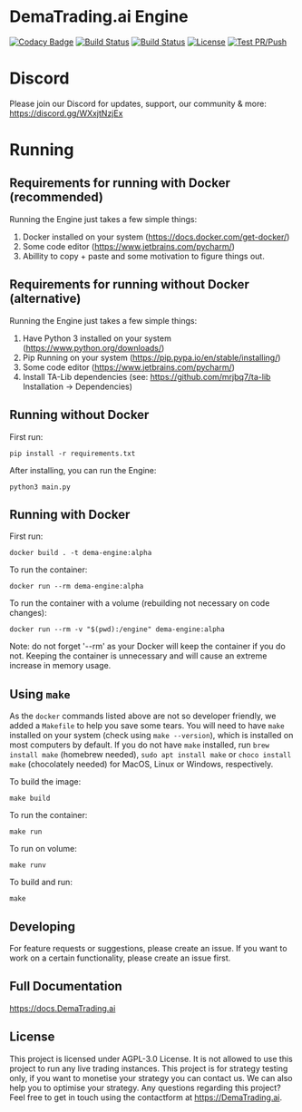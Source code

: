 # DemaTrading.ai Engine
[![Codacy Badge](https://app.codacy.com/project/badge/Grade/4eb3be6897544c2faa05ff80a3dfcf06)](https://www.codacy.com/gh/dema-trading-ai/engine/dashboard?utm_source=github.com&amp;utm_medium=referral&amp;utm_content=dema-trading-ai/engine&amp;utm_campaign=Badge_Grade)
[![Build Status](https://img.shields.io/github/forks/dema-trading-ai/engine.svg)](https://github.com/dema-trading-ai/engine)
[![Build Status](https://img.shields.io/github/stars/dema-trading-ai/engine.svg)](https://github.com/dema-trading-ai/engine)
[![License](https://img.shields.io/github/license/dema-trading-ai/engine.svg)](https://github.com/dema-trading-ai/engine)
[![Test PR/Push](https://github.com/dema-trading-ai/engine/actions/workflows/PR-Push-test.yml/badge.svg)](https://github.com/dema-trading-ai/engine/actions/workflows/PR-Push-test.yml)

# Discord

Please join our Discord for updates, support, our community & more:
https://discord.gg/WXxjtNzjEx

# Running

## Requirements for running with Docker (recommended)

Running the Engine just takes a few simple things:

1. Docker installed on your system (https://docs.docker.com/get-docker/)
2. Some code editor (https://www.jetbrains.com/pycharm/)
3. Abillity to copy + paste and some motivation to figure things out.

## Requirements for running without Docker (alternative)

Running the Engine just takes a few simple things:

1. Have Python 3 installed on your system (https://www.python.org/downloads/)
2. Pip Running on your system (https://pip.pypa.io/en/stable/installing/)
3. Some code editor (https://www.jetbrains.com/pycharm/)
4. Install TA-Lib dependencies (see: https://github.com/mrjbq7/ta-lib Installation -> Dependencies)


## Running without Docker

First run:

```
pip install -r requirements.txt
```

After installing, you can run the Engine:

```
python3 main.py
```

## Running with Docker

First run:

```
docker build . -t dema-engine:alpha
```

To run the container:

```
docker run --rm dema-engine:alpha
```

To run the container with a volume (rebuilding not necessary on code changes):

```
docker run --rm -v "$(pwd):/engine" dema-engine:alpha
```

Note: do not forget '--rm' as your Docker will keep the container if you do not. Keeping the container is unnecessary and will cause an extreme increase in memory usage.

## Using `make`

As the `docker` commands listed above are not so developer friendly, we added a `Makefile` to help you save some tears. You will need to have `make` installed on your system (check using `make --version`), which is installed on most computers by default. If you do not have `make` installed, run `brew install make` (homebrew needed), `sudo apt install make` or `choco install make` (chocolately needed) for MacOS, Linux or Windows, respectively.

To build the image:

```
make build
```

To run the container:

```
make run
```

To run on volume:

```
make runv
```

To build and run:

```
make
```

## Developing
For feature requests or suggestions, please create an issue. If you want to work on a certain functionality, please create an issue first.

## Full Documentation

https://docs.DemaTrading.ai

## License

This project is licensed under AGPL-3.0 License. It is not allowed to use this project to run any live trading instances. This project is for strategy testing only, if you want to monetise your strategy you can contact us. We can also help you to optimise your strategy. Any questions regarding this project? Feel free to get in touch using the contactform at https://DemaTrading.ai. 


